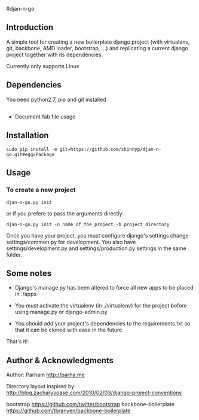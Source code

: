 #djan-n-go

## Introduction
A simple tool for creating a new boilerplate django project (with virtualenv, git, backbone, AMD loader, bootstrap, ...) and replicating a current django project together with its dependencies.

Currently only supports Linux

## Dependencies
You need python2.7, pip and git installed

##
* Document fab file usage

## Installation

	sudo pip install -e git+https://github.com/skinnyp/djan-n-go.git#egg=Package

## Usage

### To create a new project 

    djan-n-go.py init 

or if you prefere to pass the arguments directly:

	djan-n-go.py init -n name_of_the_project -b project_directory

Once you have your project, you must configure django's settings change settings/common.py for development. You also have settings/development.py and settings/production.py settings in the same folder.

## Some notes
* Django's manage.py has been altered to force all new apps to be placed in ./apps

* You must activate the virtualenv (in ./virtualenv) for the project before using manage.py or django-admin.py

* You should add your project's dependencies to the requirements.txt so that it can be cloned with ease in the future

That's it!

## Author & Acknowledgments
Author: Parham <http://parha.me>

Directory layout inspired by:
<http://blog.zacharyvoase.com/2010/02/03/django-project-conventions>

bootstrap <https://github.com/twitter/bootstrap>
backbone-boilerplate <https://github.com/tbranyen/backbone-boilerplate>
